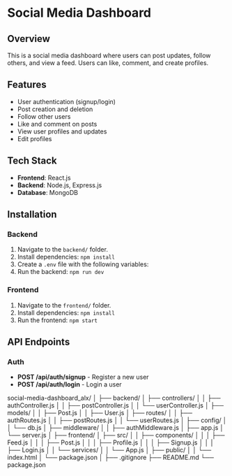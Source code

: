 # Social Media Dashboard

## Overview
This is a social media dashboard where users can post updates, follow others, and view a feed. Users can like, comment, and create profiles.

## Features
- User authentication (signup/login)
- Post creation and deletion
- Follow other users
- Like and comment on posts
- View user profiles and updates
- Edit profiles

## Tech Stack
- **Frontend**: React.js
- **Backend**: Node.js, Express.js
- **Database**: MongoDB

## Installation

### Backend
1. Navigate to the `backend/` folder.
2. Install dependencies: `npm install`
3. Create a `.env` file with the following variables:
4. Run the backend: `npm run dev`

### Frontend
1. Navigate to the `frontend/` folder.
2. Install dependencies: `npm install`
3. Run the frontend: `npm start`

## API Endpoints

### Auth
- **POST /api/auth/signup** - Register a new user
- **POST /api/auth/login** - Login a user


social-media-dashboard_alx/
│
├── backend/
│   ├── controllers/
│   │   ├── authController.js
│   │   ├── postController.js
│   │   └── userController.js
│   ├── models/
│   │   ├── Post.js
│   │   ├── User.js
│   ├── routes/
│   │   ├── authRoutes.js
│   │   ├── postRoutes.js
│   │   └── userRoutes.js
│   ├── config/
│   │   └── db.js
│   ├── middleware/
│   │   ├── authMiddleware.js
│   ├── app.js
│   └── server.js
│
├── frontend/
│   ├── src/
│   │   ├── components/
│   │   │   ├── Feed.js
│   │   │   ├── Post.js
│   │   │   ├── Profile.js
│   │   │   ├── Signup.js
│   │   │   ├── Login.js
│   │   └── services/
│   │   └── App.js
│   ├── public/
│   │   └── index.html
│   └── package.json
│
├── .gitignore
├── README.md
└── package.json
